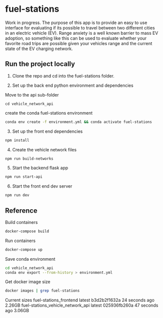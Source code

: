 # fuel-stations

Work in progress. The purpose of this app is to provide an easy to use interface for evaluating if its possible to travel between two different cities in an electric vehicle (EV). Range anxiety is a well known barrier to mass EV adoption, so something like this can be used to evaluate whether your favorite road trips are possible given your vehicles range and the current state of the EV charging network.

## Run the project locally

1. Clone the repo and cd into the fuel-stations folder.

2. Set up the back end python environment and dependencies

Move to the api sub-folder

```
cd vehicle_network_api
```

create the conda fuel-stations environment

```bash
conda env create -f environment.yml && conda activate fuel-stations
```

3. Set up the front end dependencies

```bash
npm install
```

4. Create the vehicle network files

```bash
npm run build-networks
```

5. Start the backend flask app

```bash
npm run start-api
```

6. Start the front end dev server

```bash
npm run dev
```

## Reference

Build containers

```bash
docker-compose build
```

Run containers

```bash
docker-compose up
```

Save conda environment

```bash
cd vehicle_network_api
conda env export --from-history > environment.yml
```

Get docker image size

```bash
docker images | grep fuel-stations
```

Current sizes
fuel-stations_frontend latest b3d2b2f1632a 24 seconds ago 2.26GB
fuel-stations_vehicle_network_api latest 025936fb260a 47 seconds ago 3.06GB
